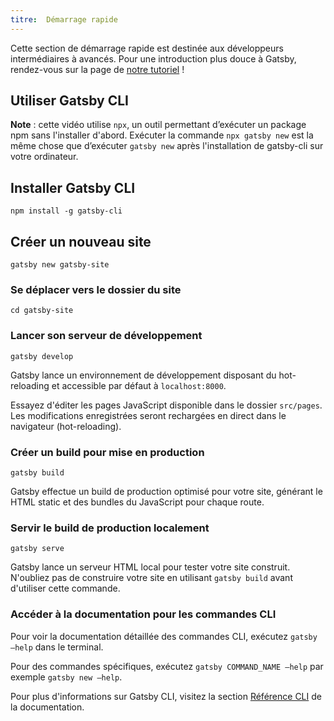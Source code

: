 ```yaml
---
titre:  Démarrage rapide
---
```


Cette section de démarrage rapide est destinée aux développeurs intermédiaires à avancés. Pour une introduction plus douce à Gatsby, rendez-vous sur la page de [notre tutoriel](/tutorial/) !

## Utiliser Gatsby CLI

<EggheadEmbed
  lessonLink="https://egghead.io/lessons/gatsby-quick-start-with-gatsby-create-develop-and-build-gatsby-sites-from-the-command-line"
  lessonTitle="Quick Start with Gatsby: Create, Develop, and Build Gatsby Sites From the Command Line"
/>

**Note** : cette vidéo utilise `npx`, un outil permettant d’exécuter un package npm sans l'installer d'abord. Exécuter la commande  `npx gatsby new` est la même chose que d’exécuter `gatsby new` après l'installation de gatsby-cli sur votre ordinateur.

## Installer Gatsby CLI

```shell
npm install -g gatsby-cli
```

## Créer un nouveau site

```shell
gatsby new gatsby-site
```

### Se déplacer vers le dossier du site

```shell
cd gatsby-site
```

### Lancer son serveur de développement

```shell
gatsby develop
```

Gatsby lance un environnement de développement disposant du hot-reloading et accessible par défaut à `localhost:8000`.

Essayez d'éditer les pages JavaScript disponible dans le dossier `src/pages`. Les modifications enregistrées seront rechargées en direct dans le navigateur (hot-reloading).

### Créer un build pour mise en production

```shell
gatsby build
```

Gatsby effectue un build de production optimisé pour votre site, générant le HTML static et des bundles du JavaScript pour chaque route.

### Servir le build de production localement

```shell
gatsby serve
```

Gatsby lance un serveur HTML local pour tester votre site construit. N'oubliez pas de construire votre site en utilisant `gatsby build`  avant d'utiliser cette commande.

### Accéder à la documentation pour les commandes CLI

Pour voir la documentation détaillée des commandes CLI, exécutez `gatsby –help`  dans le terminal.

Pour des commandes spécifiques, exécutez `gatsby COMMAND_NAME –help` par exemple `gatsby new –help`.

Pour plus d'informations sur Gatsby CLI, visitez la section [Référence CLI](/docs/gatsby-cli/) de la documentation.
